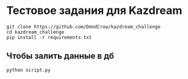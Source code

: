 # Тестовое задания для Kazdream

```
git clone https://github.com/DmndCrow/kazdream_challenge
cd kazdream_challenge
pip install -r requirements.txt
```

## Чтобы залить данные в дб
```
python script.py
```